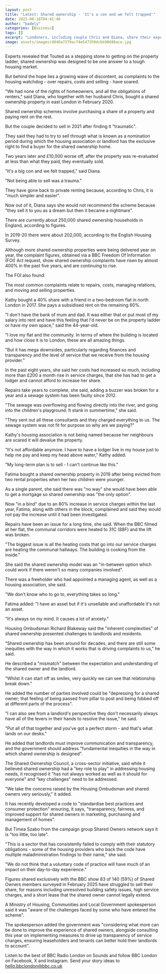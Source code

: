 ```yaml
---
layout: post
title: "Latest: Shared ownership - 'It's a con and we felt trapped'"
date: 2025-06-16T04:41:46
author: "badely"
categories: [Business]
tags: []
excerpt: "Londoners, including couple Chris and Diana, share their experiences of shared ownership."
image: assets/images/d840a7379ac74e547359dcbb90688ace.jpg
---
```


Experts revealed that Touted as a stepping stone to getting on the property ladder, shared ownership was designed to be one answer to a tough housing market. 

But behind the hope lies a growing wave of discontent, as complaints to the housing watchdog - over repairs, costs and selling - have soared.

"We had none of the rights of homeowners, and all the obligations of renters," said Diana, who together with her husband Chris, bought a shared ownership property in  east London in February 2020.

Shared ownership schemes involve purchasing a share of a property and paying rent on the rest.

But the couple decided to sell in 2021 after finding it "traumatic".

They said they had to try to sell through what is known as a nomination period during which the housing association or landlord has the exclusive right to find a buyer for the shared ownership home.

Two years later and £10,000 worse off, after the property was re-evaluated at less than what they paid, they eventually sold.

"It's a big con and we felt trapped," said Diana.

"Not being able to sell was a trauma." 

They have gone back to private renting because, according to Chris, it is "much simpler and easier".

Now out of it, Diana says she would not recommend the scheme because "they sell it to you as a dream but then it became a nightmare". 

There are currently about 250,000 shared ownership households in England, according to figures. 

In 2019-20 there were about 202,000, according to the English Housing Survey. 

Although more shared ownership properties were being delivered year on year, the complaint figures, obtained via a BBC Freedom Of Information (FOI) Act request, show shared ownership complaints have risen by almost 400% in the past five years, and are continuing to rise. 

The FOI also found:

The most common complaints relate to repairs, costs, managing relations, and moving and selling properties.

Kathy bought a 40% share with a friend in a two-bedroom flat in north London in 2017. She pays a subsidised rent on the remaining 60%. 

"I don't have the bank of mum and dad. It was either that or put most of my salary into rent and have this feeling that I'd never be on the property ladder or have my own space," said the 44-year-old.

"I love my flat and the community. In terms of where the building is located and how close it is to London, these are all amazing things. 

"But it has mega downsides, particularly regarding finances and transparency and the level of service that we receive from the housing provider."

In the past eight years, she said her costs had increased so much, including more than £200 a month rise in service charges, that she has had to get a lodger and cannot afford to increase her share. 

Repairs take years to complete, she said, adding a buzzer was broken for a year and a sewage system has been faulty since 2012. 

"The sewage was overflowing and flowing directly into the river, and going into the children's playground. It stank in summertime," she said.

"They sent out all these consultants and they charged everything to us. The sewage system was not fit for purpose so why are we paying?"

Kathy's housing association is not being named because her neighbours are scared it will devalue the property. 

"It's not affordable anymore. I have to have a lodger live in my house just to help me pay and keep my head above water," Kathy added.

"My long-term plan is to sell - I can't continue like this."

Fatima bought a shared ownership property in 2019 after being evicted from two rental properties when her two children were younger.

As a single parent, she said there was "no way" she would have been able to get a mortgage so shared ownership was "the only option". 

Now "in a bind" due to an 80% increase in service charges within the last year, Fatima, along with others in the block, complained and said they would not pay the increase until it had been investigated. 

Repairs have been an issue for a long time, she said. When the BBC filmed at her flat, the communal corridors were heated to 31C (88F) and the lift was broken. 

"The biggest issue is all the heating costs that go into our service charges are heating the communal hallways. The building is cooking from the inside."

She said the shared ownership model was an "in-between option which could work if there weren't so many companies involved".

There was a freeholder who had appointed a managing agent, as well as a housing association, she said. 

"We don't know who to go to, everything takes so long."

Fatima added: "I have an asset but if it's unsellable and unaffordable it's not an asset.

"It's always on my mind. It causes a lot of anxiety."

Housing Ombudsman Richard Blakeway said the "inherent complexities" of shared ownership presented challenges to landlords and residents. 

"Shared ownership has been around for decades, and there are still some inequities with the way in which it works that is driving complaints to us," he said.

He described a "mismatch" between the expectation and understanding of the shared owner and the landlord. 

"Whilst it can start off as smiles, very quickly we can see that relationship break down."

He added the number of parties involved could be "depressing for a shared owner; that feeling of being passed from pillar to post and being fobbed off at different parts of the process".

"I can also see from a landlord's perspective they don't necessarily always have all of the levers in their hands to resolve the issue," he said.

"Put all of that together and you've got a perfect storm - and that's what lands on our desks."

He added that landlords must improve communication and transparency, and the government should address "fundamental inequities in the way in which shared ownership is designed".

The Shared Ownership Council, a cross-sector initiative, said while it believed shared ownership had a "key role to play" in addressing housing needs, it recognised it "has not always worked as well as it should for everyone" and "key challenges" need to be addressed.

"We take the concerns raised by the Housing Ombudsman and shared owners very seriously," it added.

It has recently developed a code to "standardise best practices and consumer protection" ensuring, it says, "transparency, fairness, and improved support for shared owners in marketing, purchasing and management of homes".

But Timea Szabo from the campaign group Shared Owners network says it is "too little, too late".

"This is a sector that has consistently failed to comply with their statutory obligations - some of the housing providers who back the code have multiple maladministration findings to their name," she said.

"We do not think that a voluntary code of practice will have much of an impact on their day-to-day experience."

Figures shared exclusively with the BBC show 83 of 140 (59%) of Shared Owners members surveyed in February 2025 have struggled to sell their share, for reasons including unresolved building safety issues, high service charges, and a short lease that the shared owner cannot legally extend.

A Ministry of Housing, Communities and Local Government spokesperson said it was "aware of the challenges faced by some who have entered the scheme".

The spokesperson added the government was "considering what more can be done to improve the experience of shared owners, alongside consulting this year on implementing measures to drive up transparency of service charges, ensuring leaseholders and tenants can better hold their landlords to account".

Listen to the best of BBC Radio London on Sounds and follow BBC London on Facebook, X and Instagram. Send your story ideas to hello.bbclondon@bbc.co.uk


